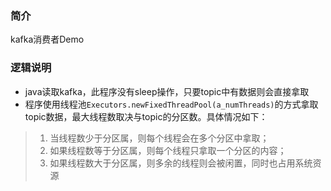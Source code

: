### 简介
kafka消费者Demo

### 逻辑说明

* java读取kafka，此程序没有sleep操作，只要topic中有数据则会直接拿取
* 程序使用线程池`Executors.newFixedThreadPool(a_numThreads)`的方式拿取topic数据，最大线程数取决与topic的分区数。具体情况如下：   
> 1. 当线程数少于分区属，则每个线程会在多个分区中拿取；   
> 2. 如果线程数等于分区属，则每个线程只拿取一个分区的内容；   
> 3. 如果线程数大于分区属，则多余的线程则会被闲置，同时也占用系统资源